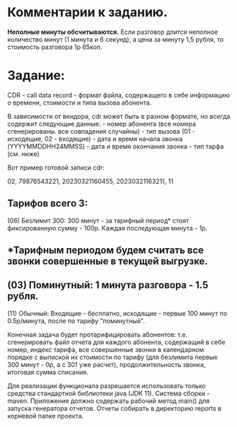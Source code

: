 # Комментарии к заданию. 

**Неполные минуты обсчитываются.** Если разговор длится неполное количество минут (1 минута и 6 секунд), а цена за минуту 1,5 рубля, то стоимость разговора 1р 65коп.

# Задание:
CDR - сall data record - формат файла, содержащего в себе информацию о времени, стоимости и типа вызова абонента.

В зависимости от вендора, cdr может быть в разном формате, но всегда содержит следующие данные:
              - номер абонента (все номера сгенерированы. все совпадения случайны)
              - тип вызова (01 - исходящие, 02 - входящие)
              - дата и время начала звонка (YYYYMMDDHH24MMSS)
              - дата и время окончания звонка
              - тип тарфа (см. ниже)

Вот пример готовой записи cdr:

02, 79876543221, 20230321160455, 20230321163211, 11

Тарифов всего 3:
--------
(06) Безлимит 300: 300 минут - за тарифный период* стоят фиксированную сумму - 100р. Каждая последующая минута - 1р. 

*Тарифным периодом будем считать все звонки совершенные в текущей выгрузке. 
--------
(03) Поминутный: 1 минута разговора - 1.5 рубля. 
--------
(11) Обычный:
Входящие - бесплатно, исходящие - первые 100 минут по 0.5р/минута, после по тарифу "поминутный".

Конечная задача будет протарифицировать абонентов: т.е. сгенерировать файл отчета для каждого абонента, содержащий в себе номер, индекс тарифа, все совершенные звонки в календарном порядке с выпиской их стоимости по тарифу (для безлимита первые 300 минут - 0р, а с 301 уже расчет), продолжительность звонка, итоговая сумма списания. 

Для реализации функционала разрешается использовать только средства стандартной библиотеки java (JDK 11). Система сборки - maven. Приложение должно содержать рабочий метод main() для запуска генератора отчетов. Отчеты собирать в директорию reports в корневой папке проекта.
